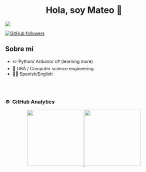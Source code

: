 
<div align="center">
<h1 align="center">Hola, soy <a>Mateo</a> 👋</h1>
</div>
<img src="(https://www.google.com/imgresq=software%20developer&imgurl=https%3A%2F%2Fd3kqdc25i4tl0t.cloudfront.net%2Farticles%2Fcontent%2F543_378726_tech.hero.jpg&imgrefurl=https%3A%2F%2Ftopresume.com%2Fcareer-advice%2Fsoftware-developer-job-description&docid=dith2Nlw22oU6M&tbnid=JE-nVCAxEsyw5M&vet=12ahUKEwi8_IDsht-HAxU9rJUCHa0OGJUQM3oECGIQAA..i&w=1600&h=900&hcb=2&ved=2ahUKEwi8_IDsht-HAxU9rJUCHa0OGJUQM3oECGIQAA))
">


[![GitHub followers](https://img.shields.io/github/followers/santagadamateo?style=social)](https://github.com/santagadamateo)

## Sobre mi
- ✏️ Python/ Arduino/ c# (learning more)
- 📗 UBA / Computer science engineering
- 🧑‍🏫 Spanish/English
<br>                                                                                      
                                                                                    
</td>  
</table>                                                                                 
</div>
<br>

### ⚙️ &nbsp;GitHub Analytics
<p align="center">
<a href="https://github.com/santagadamateo">
  <img height="180em" src="https://github-readme-stats-eight-theta.vercel.app/api?username=santagadamateo&show_icons=true&theme=algolia&include_all_commits=true&count_private=true"/>
  <img height="180em" src="https://github-readme-stats-eight-theta.vercel.app/api/top-langs/?username=santagadamateo&layout=compact&langs_count=8&theme=algolia"/>
</a>
</p>
